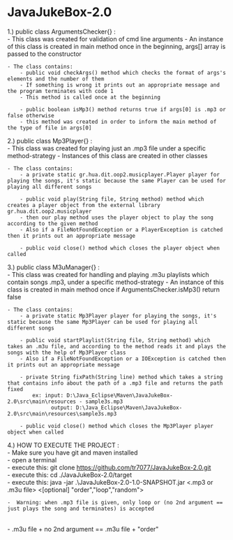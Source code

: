 # JavaJukeBox-2.0

1.) public class ArgumentsChecker{} :
	<br>
	- This class was created for validation of cmd line arguments
	- An instance of this class is created in main method once in the beginning, args[] array is passed to the constructor

	- The class contains:
		- public void checkArgs() method which checks the format of args's elements and the number of them
		- If something is wrong it prints out an appropriate message and the program terminates with code 1
		- This method is called once at the beginning
	
		- public boolean isMp3() method returns true if args[0] is .mp3 or false otherwise
		- this method was created in order to inform the main method of the type of file in args[0]

2.) public class Mp3Player{} :
	<br>
	- This class was created for playing just an .mp3 file under a specific method-strategy
	- Instances of this class are created in other classes
	
	- The class contains:
		- a private static gr.hua.dit.oop2.musicplayer.Player player for playing the songs, it's static because the same Player can be used for playing all different songs

		- public void play(String file, String method) method which creates a player object from the external library gr.hua.dit.oop2.musicplayer
		- then our play method uses the player object to play the song according to the given method
		- Also if a FileNotFoundException or a PlayerException is catched then it prints out an appropriate message

		- public void close() method which closes the player object when called

3.) public class M3uManager{} :
	<br>
	- This class was created for handling and playing .m3u playlists which contain songs .mp3, under a specific method-strategy
	- An instance of this class is created in main method once if  ArgumentsChecker.isMp3() return false

	- The class contains:
		- a private static Mp3Player player for playing the songs, it's static because the same Mp3Player can be used for playing all different songs

		- public void startPlaylist(String file, String method) which takes an .m3u file, and according to the method reads it and plays the songs with the help of Mp3Player class
		- Also if a FileNotFoundException or a IOException is catched then it prints out an appropriate message
		
		- private String fixPath(String line) method which takes a string that contains info about the path of a .mp3 file and returns the path fixed
			ex: input: D:\Java_Eclipse\Maven\JavaJukeBox-2.0\src\main\resources - sample3s.mp3
			      output: D:\Java_Eclipse\Maven\JavaJukeBox-2.0\src\main\resources\sample3s.mp3 

		- public void close() method which closes the Mp3Player player object when called

4.) HOW TO EXECUTE THE PROJECT :
<br>
	-  Make sure you have git and maven installed
<br>
	-  open a terminal
<br> 
	-  execute this: git clone https://github.com/tr7077/JavaJukeBox-2.0.git
<br>
	-  execute this: cd ./JavaJukeBox-2.0/target
<br>
	-  execute this: java -jar .\JavaJukeBox-2.0-1.0-SNAPSHOT.jar <.mp3 or .m3u file> <[optional] "order","loop","random">
<br>

 	-  Warning: when .mp3 file is given, only loop or (no 2nd argument == just plays the song and terminates) is accepted
<br>
	-  .m3u file + no 2nd argument == .m3u file + "order"